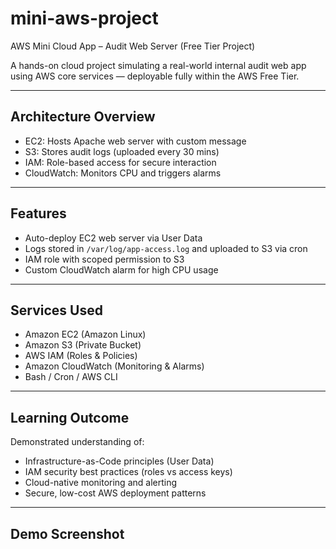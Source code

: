 # mini-aws-project
AWS Mini Cloud App – Audit Web Server (Free Tier Project)


A hands-on cloud project simulating a real-world internal audit web app using AWS core services — deployable fully within the AWS Free Tier.

---

## Architecture Overview

- EC2: Hosts Apache web server with custom message
- S3: Stores audit logs (uploaded every 30 mins)
- IAM: Role-based access for secure interaction
- CloudWatch: Monitors CPU and triggers alarms

---

## Features

- Auto-deploy EC2 web server via User Data
- Logs stored in `/var/log/app-access.log` and uploaded to S3 via cron
- IAM role with scoped permission to S3
- Custom CloudWatch alarm for high CPU usage

---

## Services Used

- Amazon EC2 (Amazon Linux)
- Amazon S3 (Private Bucket)
- AWS IAM (Roles & Policies)
- Amazon CloudWatch (Monitoring & Alarms)
- Bash / Cron / AWS CLI

---

## Learning Outcome

Demonstrated understanding of:
- Infrastructure-as-Code principles (User Data)
- IAM security best practices (roles vs access keys)
- Cloud-native monitoring and alerting
- Secure, low-cost AWS deployment patterns

---

## Demo Screenshot
